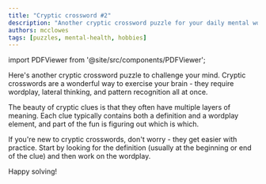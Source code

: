 ```yaml
---
title: "Cryptic crossword #2"
description: "Another cryptic crossword puzzle for your daily mental workout"
authors: mcclowes
tags: [puzzles, mental-health, hobbies]
---
```


import PDFViewer from '@site/src/components/PDFViewer';

Here's another cryptic crossword puzzle to challenge your mind. Cryptic crosswords are a wonderful way to exercise your brain - they require wordplay, lateral thinking, and pattern recognition all at once.

<!--truncate-->

The beauty of cryptic clues is that they often have multiple layers of meaning. Each clue typically contains both a definition and a wordplay element, and part of the fun is figuring out which is which.

If you're new to cryptic crosswords, don't worry - they get easier with practice. Start by looking for the definition (usually at the beginning or end of the clue) and then work on the wordplay.

<PDFViewer 
  src="/img/posts/crosswords/crossword-2.pdf"
  title="Cryptic Crossword #2"
  height="800px"
  showDownload={true}
/>

Happy solving! 